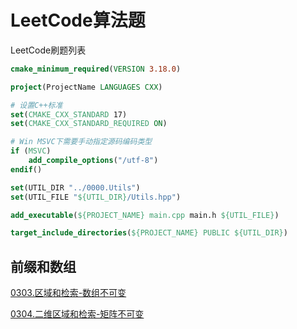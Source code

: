 # LeetCode算法题

LeetCode刷题列表

```cmake
cmake_minimum_required(VERSION 3.18.0)

project(ProjectName LANGUAGES CXX)

# 设置C++标准
set(CMAKE_CXX_STANDARD 17)
set(CMAKE_CXX_STANDARD_REQUIRED ON)

# Win MSVC下需要手动指定源码编码类型
if (MSVC)
    add_compile_options("/utf-8")
endif()

set(UTIL_DIR "../0000.Utils")
set(UTIL_FILE "${UTIL_DIR}/Utils.hpp")

add_executable(${PROJECT_NAME} main.cpp main.h ${UTIL_FILE})

target_include_directories(${PROJECT_NAME} PUBLIC ${UTIL_DIR})

```

## 前缀和数组

[0303.区域和检索-数组不可变](./0303.区域和检索-数组不可变/README.md)

[0304.二维区域和检索-矩阵不可变](./0304.二维区域和检索-矩阵不可变/README.md)
